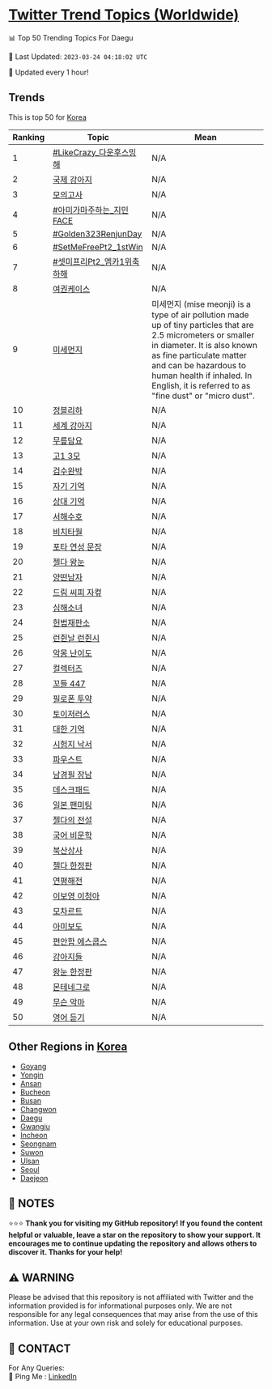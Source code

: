 [Twitter Trend Topics (Worldwide)](https://github.com/ErcinDedeoglu/Twitter-Trend-Topics)
==========


📊 Top 50 Trending Topics For Daegu

📆 Last Updated: `2023-03-24 04:18:02 UTC`

🔧 Updated every 1 hour!


## Trends

This is top 50 for [Korea](</Korea>)

| Ranking | Topic | Mean |
| ------- | ------------ | ------------ |
| 1 | [#LikeCrazy_다운후스밍해](http://twitter.com/search?q=%23LikeCrazy_%eb%8b%a4%ec%9a%b4%ed%9b%84%ec%8a%a4%eb%b0%8d%ed%95%b4) | N/A |
| 2 | [국제 강아지](http://twitter.com/search?q=%ea%b5%ad%ec%a0%9c+%ea%b0%95%ec%95%84%ec%a7%80) | N/A |
| 3 | [모의고사](http://twitter.com/search?q=%eb%aa%a8%ec%9d%98%ea%b3%a0%ec%82%ac) | N/A |
| 4 | [#아미가마주하는_지민FACE](http://twitter.com/search?q=%23%ec%95%84%eb%af%b8%ea%b0%80%eb%a7%88%ec%a3%bc%ed%95%98%eb%8a%94_%ec%a7%80%eb%af%bcFACE) | N/A |
| 5 | [#Golden323RenjunDay](http://twitter.com/search?q=%23Golden323RenjunDay) | N/A |
| 6 | [#SetMeFreePt2_1stWin](http://twitter.com/search?q=%23SetMeFreePt2_1stWin) | N/A |
| 7 | [#셋미프리Pt2_엠카1위축하해](http://twitter.com/search?q=%23%ec%85%8b%eb%af%b8%ed%94%84%eb%a6%acPt2_%ec%97%a0%ec%b9%b41%ec%9c%84%ec%b6%95%ed%95%98%ed%95%b4) | N/A |
| 8 | [여권케이스](http://twitter.com/search?q=%ec%97%ac%ea%b6%8c%ec%bc%80%ec%9d%b4%ec%8a%a4) | N/A |
| 9 | [미세먼지](http://twitter.com/search?q=%eb%af%b8%ec%84%b8%eb%a8%bc%ec%a7%80) | 미세먼지 (mise meonji) is a type of air pollution made up of tiny particles that are 2.5 micrometers or smaller in diameter. It is also known as fine particulate matter and can be hazardous to human health if inhaled. In English, it is referred to as "fine dust" or "micro dust". |
| 10 | [정블리하](http://twitter.com/search?q=%ec%a0%95%eb%b8%94%eb%a6%ac%ed%95%98) | N/A |
| 11 | [세계 강아지](http://twitter.com/search?q=%ec%84%b8%ea%b3%84+%ea%b0%95%ec%95%84%ec%a7%80) | N/A |
| 12 | [무릎담요](http://twitter.com/search?q=%eb%ac%b4%eb%a6%8e%eb%8b%b4%ec%9a%94) | N/A |
| 13 | [고1 3모](http://twitter.com/search?q=%ea%b3%a01+3%eb%aa%a8) | N/A |
| 14 | [검수완박](http://twitter.com/search?q=%ea%b2%80%ec%88%98%ec%99%84%eb%b0%95) | N/A |
| 15 | [자기 기억](http://twitter.com/search?q=%ec%9e%90%ea%b8%b0+%ea%b8%b0%ec%96%b5) | N/A |
| 16 | [상대 기억](http://twitter.com/search?q=%ec%83%81%eb%8c%80+%ea%b8%b0%ec%96%b5) | N/A |
| 17 | [서해수호](http://twitter.com/search?q=%ec%84%9c%ed%95%b4%ec%88%98%ed%98%b8) | N/A |
| 18 | [비치타월](http://twitter.com/search?q=%eb%b9%84%ec%b9%98%ed%83%80%ec%9b%94) | N/A |
| 19 | [포타 연성 문장](http://twitter.com/search?q=%ed%8f%ac%ed%83%80+%ec%97%b0%ec%84%b1+%eb%ac%b8%ec%9e%a5) | N/A |
| 20 | [젤다 왕눈](http://twitter.com/search?q=%ec%a0%a4%eb%8b%a4+%ec%99%95%eb%88%88) | N/A |
| 21 | [양떤남자](http://twitter.com/search?q=%ec%96%91%eb%96%a4%eb%82%a8%ec%9e%90) | N/A |
| 22 | [드림 씨피 자컾](http://twitter.com/search?q=%eb%93%9c%eb%a6%bc+%ec%94%a8%ed%94%bc+%ec%9e%90%ec%bb%be) | N/A |
| 23 | [심해소녀](http://twitter.com/search?q=%ec%8b%ac%ed%95%b4%ec%86%8c%eb%85%80) | N/A |
| 24 | [헌법재판소](http://twitter.com/search?q=%ed%97%8c%eb%b2%95%ec%9e%ac%ed%8c%90%ec%86%8c) | N/A |
| 25 | [런쥔날 런쥔시](http://twitter.com/search?q=%eb%9f%b0%ec%a5%94%eb%82%a0+%eb%9f%b0%ec%a5%94%ec%8b%9c) | N/A |
| 26 | [악몽 난이도](http://twitter.com/search?q=%ec%95%85%eb%aa%bd+%eb%82%9c%ec%9d%b4%eb%8f%84) | N/A |
| 27 | [컬렉터즈](http://twitter.com/search?q=%ec%bb%ac%eb%a0%89%ed%84%b0%ec%a6%88) | N/A |
| 28 | [꼬들 447](http://twitter.com/search?q=%ea%bc%ac%eb%93%a4+447) | N/A |
| 29 | [필로폰 투약](http://twitter.com/search?q=%ed%95%84%eb%a1%9c%ed%8f%b0+%ed%88%ac%ec%95%bd) | N/A |
| 30 | [토이저러스](http://twitter.com/search?q=%ed%86%a0%ec%9d%b4%ec%a0%80%eb%9f%ac%ec%8a%a4) | N/A |
| 31 | [대한 기억](http://twitter.com/search?q=%eb%8c%80%ed%95%9c+%ea%b8%b0%ec%96%b5) | N/A |
| 32 | [시험지 낙서](http://twitter.com/search?q=%ec%8b%9c%ed%97%98%ec%a7%80+%eb%82%99%ec%84%9c) | N/A |
| 33 | [파우스트](http://twitter.com/search?q=%ed%8c%8c%ec%9a%b0%ec%8a%a4%ed%8a%b8) | N/A |
| 34 | [남경필 장남](http://twitter.com/search?q=%eb%82%a8%ea%b2%bd%ed%95%84+%ec%9e%a5%eb%82%a8) | N/A |
| 35 | [데스크패드](http://twitter.com/search?q=%eb%8d%b0%ec%8a%a4%ed%81%ac%ed%8c%a8%eb%93%9c) | N/A |
| 36 | [일본 팬미팅](http://twitter.com/search?q=%ec%9d%bc%eb%b3%b8+%ed%8c%ac%eb%af%b8%ed%8c%85) | N/A |
| 37 | [젤다의 전설](http://twitter.com/search?q=%ec%a0%a4%eb%8b%a4%ec%9d%98+%ec%a0%84%ec%84%a4) | N/A |
| 38 | [국어 비문학](http://twitter.com/search?q=%ea%b5%ad%ec%96%b4+%eb%b9%84%eb%ac%b8%ed%95%99) | N/A |
| 39 | [북산상사](http://twitter.com/search?q=%eb%b6%81%ec%82%b0%ec%83%81%ec%82%ac) | N/A |
| 40 | [젤다 한정판](http://twitter.com/search?q=%ec%a0%a4%eb%8b%a4+%ed%95%9c%ec%a0%95%ed%8c%90) | N/A |
| 41 | [연평해전](http://twitter.com/search?q=%ec%97%b0%ed%8f%89%ed%95%b4%ec%a0%84) | N/A |
| 42 | [이보영 이청아](http://twitter.com/search?q=%ec%9d%b4%eb%b3%b4%ec%98%81+%ec%9d%b4%ec%b2%ad%ec%95%84) | N/A |
| 43 | [모차르트](http://twitter.com/search?q=%eb%aa%a8%ec%b0%a8%eb%a5%b4%ed%8a%b8) | N/A |
| 44 | [아미보도](http://twitter.com/search?q=%ec%95%84%eb%af%b8%eb%b3%b4%eb%8f%84) | N/A |
| 45 | [편안함 에스쿱스](http://twitter.com/search?q=%ed%8e%b8%ec%95%88%ed%95%a8+%ec%97%90%ec%8a%a4%ec%bf%b1%ec%8a%a4) | N/A |
| 46 | [강아지들](http://twitter.com/search?q=%ea%b0%95%ec%95%84%ec%a7%80%eb%93%a4) | N/A |
| 47 | [왕눈 한정판](http://twitter.com/search?q=%ec%99%95%eb%88%88+%ed%95%9c%ec%a0%95%ed%8c%90) | N/A |
| 48 | [몬테네그로](http://twitter.com/search?q=%eb%aa%ac%ed%85%8c%eb%84%a4%ea%b7%b8%eb%a1%9c) | N/A |
| 49 | [무슨 악마](http://twitter.com/search?q=%eb%ac%b4%ec%8a%a8+%ec%95%85%eb%a7%88) | N/A |
| 50 | [영어 듣기](http://twitter.com/search?q=%ec%98%81%ec%96%b4+%eb%93%a3%ea%b8%b0) | N/A |



## Other Regions in [Korea](</Korea>)

* [Goyang](</Korea/Goyang.md>)
* [Yongin](</Korea/Yongin.md>)
* [Ansan](</Korea/Ansan.md>)
* [Bucheon](</Korea/Bucheon.md>)
* [Busan](</Korea/Busan.md>)
* [Changwon](</Korea/Changwon.md>)
* [Daegu](</Korea/Daegu.md>)
* [Gwangju](</Korea/Gwangju.md>)
* [Incheon](</Korea/Incheon.md>)
* [Seongnam](</Korea/Seongnam.md>)
* [Suwon](</Korea/Suwon.md>)
* [Ulsan](</Korea/Ulsan.md>)
* [Seoul](</Korea/Seoul.md>)
* [Daejeon](</Korea/Daejeon.md>)



## 📝 NOTES

⭐⭐⭐ **Thank you for visiting my GitHub repository! If you found the content helpful or valuable, leave a star on the repository to show your support. It encourages me to continue updating the repository and allows others to discover it. Thanks for your help!**


## ⚠️ WARNING

Please be advised that this repository is not affiliated with Twitter and the information provided is for informational purposes only. We are not responsible for any legal consequences that may arise from the use of this information. Use at your own risk and solely for educational purposes.


## 📨 CONTACT

 For Any Queries:  
            🏓 Ping Me : [LinkedIn](https://www.linkedin.com/in/ercindedeoglu/)
